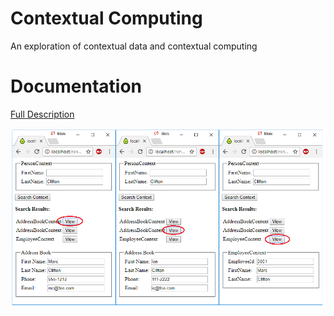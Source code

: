 # Contextual Computing
An exploration of contextual data and contextual computing

# Documentation
[Full Description](https://cdn.rawgit.com/cliftonm/ContextualComputing/blob/master/MeaningExplorer/Article/index2toc.htm)

![ContextualComputing](https://github.com/cliftonm/ContextualComputing/blob/master/MeaningExplorer/Article/introImage.png)

